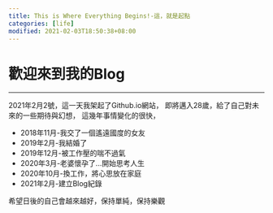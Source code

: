 ```yaml
---
title: This is Where Everything Begins!-這，就是起點
categories: [life]
modified: 2021-02-03T18:50:38+08:00
---
```


# 歡迎來到我的Blog
----------
2021年2月2號，這一天我架起了Github.io網站，
即將邁入28歲，給了自己對未來的一些期待與幻想，
這幾年事情變化的很快，

* 2018年11月-我交了一個遙遠國度的女友
* 2019年2月-我結婚了
* 2019年12月-被工作壓的喘不過氣
* 2020年3月-老婆懷孕了...開始思考人生
* 2020年10月-換工作，將心思放在家庭
* 2021年2月-建立Blog紀錄

希望日後的自己會越來越好，保持單純，保持樂觀